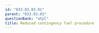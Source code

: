 ```yaml
---
id: "033.03.03.01"
parent: "033.03.03"
questionBank: "atpl"
title: Reduced contingency fuel procedure
---
```

